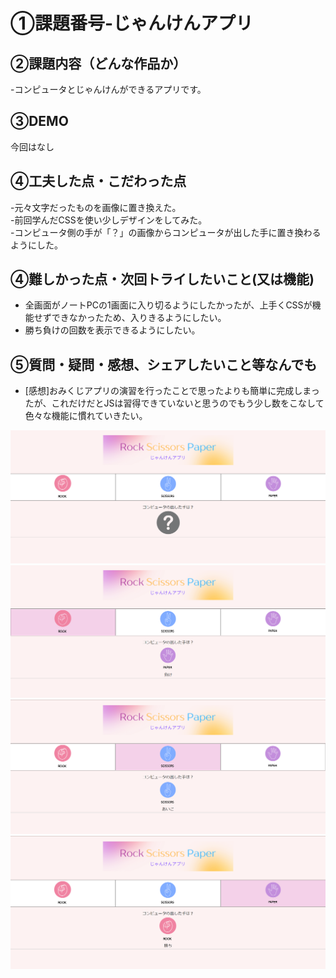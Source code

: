 # ①課題番号-じゃんけんアプリ


## ②課題内容（どんな作品か）
-コンピュータとじゃんけんができるアプリです。

## ③DEMO
今回はなし

## ④工夫した点・こだわった点
-元々文字だったものを画像に置き換えた。<br>
-前回学んだCSSを使い少しデザインをしてみた。<br>
-コンピュータ側の手が「？」の画像からコンピュータが出した手に置き換わるようにした。

## ④難しかった点・次回トライしたいこと(又は機能)
- 全画面がノートPCの1画面に入り切るようにしたかったが、上手くCSSが機能せずできなかったため、入りきるようにしたい。<br>
- 勝ち負けの回数を表示できるようにしたい。<br>  

## ⑤質問・疑問・感想、シェアしたいこと等なんでも
- [感想]おみくじアプリの演習を行ったことで思ったよりも簡単に完成しまったが、これだけだとJSは習得できていないと思うのでもう少し数をこなして色々な機能に慣れていきたい。

![alt text](img/janken01.png)
![alt text](img/janken02.png)
![alt text](img/janken03.png)
![alt text](img/janken04.png)